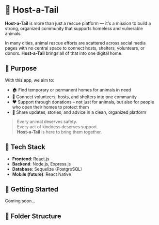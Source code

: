 # 🐾 Host-a-Tail

**Host-a-Tail** is more than just a rescue platform — it's a mission to build a strong, organized community that supports homeless and vulnerable animals.

In many cities, animal rescue efforts are scattered across social media pages with no central space to connect hosts, shelters, volunteers, or donors. **Host-a-Tail** brings all of that into one digital home.

## 🌟 Purpose

With this app, we aim to:

- 🏠 Find temporary or permanent homes for animals in need  
- 🤝 Connect volunteers, hosts, and shelters into one community  
- ❤️ Support through donations – not just for animals, but also for people who open their homes to protect them  
- 📢 Share updates, stories, and advice in a clean, organized platform  

> Every animal deserves safety.  
> Every act of kindness deserves support.  
> **Host-a-Tail** is here to bring them together.

## 🔧 Tech Stack

- **Frontend**: React.js  
- **Backend**: Node.js, Express.js  
- **Database**: Sequelize (PostgreSQL)  
- **Mobile (future)**: React Native  

## 🚀 Getting Started

Coming soon...

## 📂 Folder Structure

